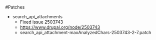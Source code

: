 #Patches

* search_api_attachments
  * Fixed issue 2503743
  * https://www.drupal.org/node/2503743
  * search_api_attachment-maxAnalyzedChars-2503743-2-7.patch

